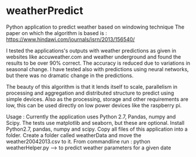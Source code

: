 # weatherPredict
Python application to predict weather based on windowing technique
The paper on which the algorithm is based is : https://www.hindawi.com/journals/isrn/2013/156540/

I tested the applications's outputs with weather predictions as given in websites like accuweather.com and weather underground and found the results to be over 90% correct. The accuracy is reduced due to variations in seasonal change. I have tested also with predictions using neural networks, but there was no dramatic change in the predictions. 

The beauty of this algorithm is that it lends itself to scale, parallelism in processing and aggregation and distributed structure to predict using simple devices. Also as the processing, storage and other requirements are low, this can be used directly on low power devices like the raspberry pi.


Usage :
Currently the application uses Python 2.7, Pandas, numpy and Scipy. The tests use matplotlib and seaborn, but these are optional.
Install Python2.7, pandas, numpy and scipy.
Copy all files of this application into a folder.
Create a folder called weatherData and move the weather20042013.csv to it.
From commandline run :
    python weatherHelper.py --> to predict weather parameters for a given date
